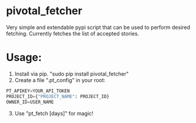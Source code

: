 # pivotal_fetcher
Very simple and extendable pypi script that can be used to perform desired fetching.
Currently fetches the list of accepted stories.
# Usage:
1. Install via pip. "sudo pip install pivotal_fetcher"
2. Create a file ".pt_config" in your root:

```py
PT_APIKEY=YOUR_API_TOKEN
PROJECT_ID={"PROJECT_NAME": PROJECT_ID}
OWNER_ID=USER_NAME
   ```
3. Use "pt_fetch [days]" for magic!

  
